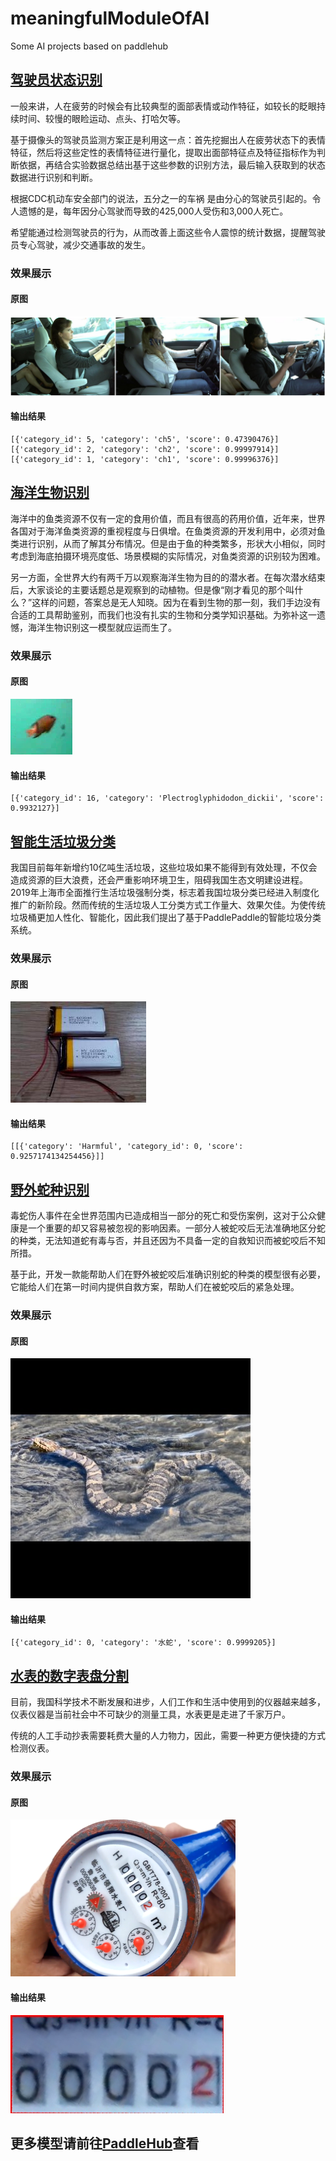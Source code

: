 # meaningfulModuleOfAI

Some AI projects based on paddlehub

## [驾驶员状态识别](https://github.com/zbp-xxxp/meaningfulModuleOfAI/tree/main/DriverStatusRecognition)

一般来讲，人在疲劳的时候会有比较典型的面部表情或动作特征，如较长的眨眼持续时间、较慢的眼睑运动、点头、打哈欠等。

基于摄像头的驾驶员监测方案正是利用这一点：首先挖掘出人在疲劳状态下的表情特征，然后将这些定性的表情特征进行量化，提取出面部特征点及特征指标作为判断依据，再结合实验数据总结出基于这些参数的识别方法，最后输入获取到的状态数据进行识别和判断。

根据CDC机动车安全部门的说法，五分之一的车祸 是由分心的驾驶员引起的。令人遗憾的是，每年因分心驾驶而导致的425,000人受伤和3,000人死亡。

希望能通过检测驾驶员的行为，从而改善上面这些令人震惊的统计数据，提醒驾驶员专心驾驶，减少交通事故的发生。

### 效果展示

#### 原图
<img src="/docs/imgs/Image_Classification_Drivers.png">

#### 输出结果
~~~
[{'category_id': 5, 'category': 'ch5', 'score': 0.47390476}]
[{'category_id': 2, 'category': 'ch2', 'score': 0.99997914}]
[{'category_id': 1, 'category': 'ch1', 'score': 0.99996376}]
~~~

## [海洋生物识别](https://github.com/zbp-xxxp/meaningfulModuleOfAI/tree/main/marine_biometrics)

海洋中的鱼类资源不仅有一定的食用价值，而且有很高的药用价值，近年来，世界各国对于海洋鱼类资源的重视程度与日俱增。在鱼类资源的开发利用中，必须对鱼类进行识别，从而了解其分布情况。但是由于鱼的种类繁多，形状大小相似，同时考虑到海底拍摄环境亮度低、场景模糊的实际情况，对鱼类资源的识别较为困难。

另一方面，全世界大约有两千万以观察海洋生物为目的的潜水者。在每次潜水结束后，大家谈论的主要话题总是观察到的动植物。但是像“刚才看见的那个叫什么？”这样的问题，答案总是无人知晓。因为在看到生物的那一刻，我们手边没有合适的工具帮助鉴别，而我们也没有扎实的生物和分类学知识基础。为弥补这一遗憾，海洋生物识别这一模型就应运而生了。

### 效果展示

#### 原图
<img src="/docs/imgs/Image_Classification_MarineBiometrics.png">

#### 输出结果
~~~
[{'category_id': 16, 'category': 'Plectroglyphidodon_dickii', 'score': 0.9932127}]
~~~

## [智能生活垃圾分类](https://github.com/zbp-xxxp/meaningfulModuleOfAI/tree/main/refuse_classification)

我国目前每年新增约10亿吨生活垃圾，这些垃圾如果不能得到有效处理，不仅会造成资源的巨大浪费，还会严重影响环境卫生，阻碍我国生态文明建设进程。2019年上海市全面推行生活垃圾强制分类，标志着我国垃圾分类已经进入制度化推广的新阶段。然而传统的生活垃圾人工分类方式工作量大、效果欠佳。为使传统垃圾桶更加人性化、智能化，因此我们提出了基于PaddlePaddle的智能垃圾分类系统。

### 效果展示

#### 原图
<img src="/docs/imgs/Image_Classification_harmful_garbage.png">

#### 输出结果
~~~
[[{'category': 'Harmful', 'category_id': 0, 'score': 0.9257174134254456}]]
~~~

## [野外蛇种识别](https://github.com/zbp-xxxp/meaningfulModuleOfAI/tree/main/SnakeIdentification)

毒蛇伤人事件在全世界范围内已造成相当一部分的死亡和受伤案例，这对于公众健康是一个重要的却又容易被忽视的影响因素。一部分人被蛇咬后无法准确地区分蛇的种类，无法知道蛇有毒与否，并且还因为不具备一定的自救知识而被蛇咬后不知所措。

基于此，开发一款能帮助人们在野外被蛇咬后准确识别蛇的种类的模型很有必要，它能给人们在第一时间内提供自救方案，帮助人们在被蛇咬后的紧急处理。

### 效果展示

#### 原图
<img src="/docs/imgs/Image_Classification_Snake.png">

#### 输出结果
~~~
[{'category_id': 0, 'category': '水蛇', 'score': 0.9999205}]
~~~

## [水表的数字表盘分割](https://github.com/zbp-xxxp/meaningfulModuleOfAI/tree/main/WatermeterSegmentation)

目前，我国科学技术不断发展和进步，人们工作和生活中使用到的仪器越来越多，仪表仪器是当前社会中不可缺少的测量工具，水表更是走进了千家万户。

传统的人工手动抄表需要耗费大量的人力物力，因此，需要一种更方便快捷的方式检测仪表。

### 效果展示

#### 原图
<img src="/docs/imgs/ImageSeg_WaterInput.png">

#### 输出结果
<img src="/docs/imgs/ImageSeg_WaterOutput.png">

## 更多模型请前往[PaddleHub](https://github.com/PaddlePaddle/PaddleHub)查看
